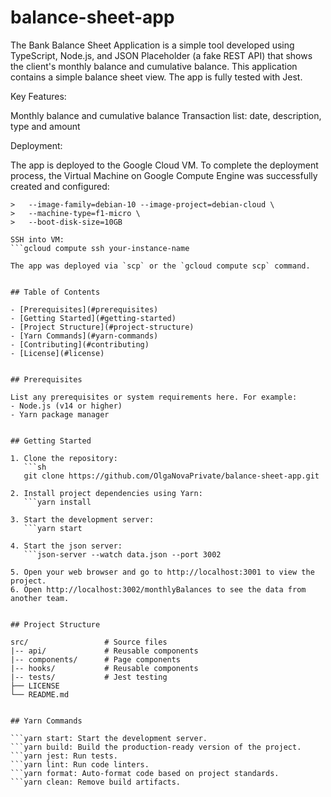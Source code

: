 # balance-sheet-app

The Bank Balance Sheet Application is a simple tool developed using TypeScript, Node.js, and JSON Placeholder (a fake REST API) that shows the client's monthly balance and cumulative balance. This application contains a simple balance sheet view.
The app is fully tested with Jest.

Key Features:

Monthly balance and cumulative balance
Transaction list: date, description, type and amount


Deployment:

The app is deployed to the Google Cloud VM.
To complete the deployment process, the Virtual Machine on Google Compute Engine was successfully created and configured: 
```gcloud compute instances create test-project-deployment \
>   --image-family=debian-10 --image-project=debian-cloud \
>   --machine-type=f1-micro \
>   --boot-disk-size=10GB

SSH into VM:
```gcloud compute ssh your-instance-name

The app was deployed via `scp` or the `gcloud compute scp` command.


## Table of Contents

- [Prerequisites](#prerequisites)
- [Getting Started](#getting-started)
- [Project Structure](#project-structure)
- [Yarn Commands](#yarn-commands)
- [Contributing](#contributing)
- [License](#license)


## Prerequisites

List any prerequisites or system requirements here. For example:
- Node.js (v14 or higher)
- Yarn package manager


## Getting Started

1. Clone the repository:
   ```sh
   git clone https://github.com/OlgaNovaPrivate/balance-sheet-app.git

2. Install project dependencies using Yarn:
   ```yarn install
   
3. Start the development server:
   ```yarn start

4. Start the json server:
   ```json-server --watch data.json --port 3002

5. Open your web browser and go to http://localhost:3001 to view the project.
6. Open http://localhost:3002/monthlyBalances to see the data from another team.
   

## Project Structure

src/                 # Source files
|-- api/             # Reusable components
|-- components/      # Page components
|-- hooks/           # Reusable components
|-- tests/           # Jest testing
├── LICENSE
└── README.md


## Yarn Commands

```yarn start: Start the development server.
```yarn build: Build the production-ready version of the project.
```yarn jest: Run tests.
```yarn lint: Run code linters.
```yarn format: Auto-format code based on project standards.
```yarn clean: Remove build artifacts. 


